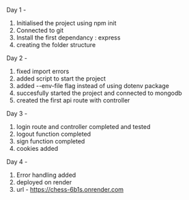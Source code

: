 Day 1 -
  1. Initialised the project using npm init
  2. Connected to git
  3. Install the first dependancy : express
  4. creating the folder structure

Day 2 -
  1. fixed import errors
  2. added script to start the project
  3. added --env-file flag instead of using dotenv package
  4. succesfully started the project and connected to mongodb
  5. created the first api route with controller

Day 3 -
  1. login route and controller completed and tested
  2. logout function completed
  3. sign function completed
  4. cookies added

Day 4 -
  1. Error handling added
  2. deployed on render
  3. url - https://chess-6b1s.onrender.com